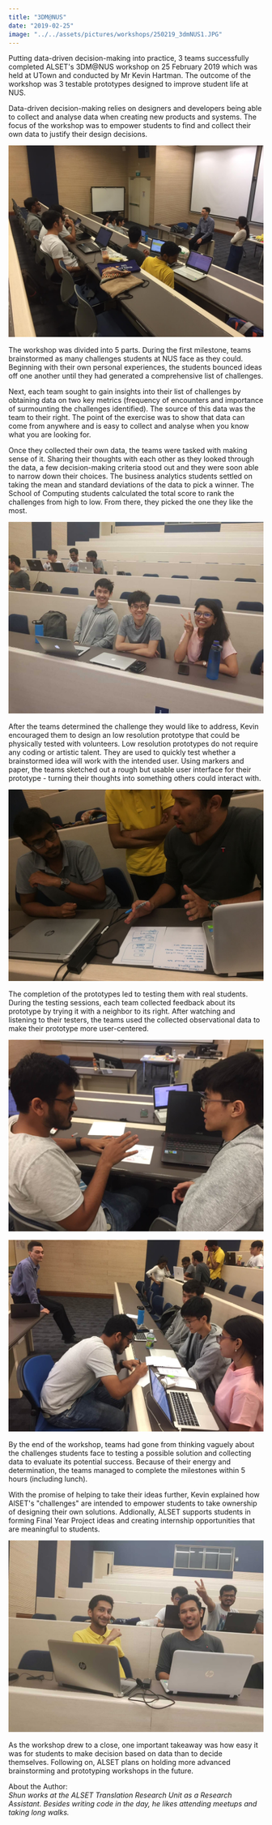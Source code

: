 ```yaml
---
title: "3DM@NUS"
date: "2019-02-25"
image: "../../assets/pictures/workshops/250219_3dmNUS1.JPG"
---
```


Putting data-driven decision-making into practice, 3 teams successfully completed ALSET's 3DM@NUS workshop on 25 February 2019 which was held at UTown and conducted by Mr Kevin Hartman. The outcome of the workshop was 3 testable prototypes designed to improve student life at NUS.

Data-driven decision-making relies on designers and developers being able to collect and analyse data when creating new products and systems. The focus of the workshop was to empower students to find and collect their own data to justify their design decisions.

<!--
![participants with Mr Kevin Hartman](../../assets/pictures/workshops/250219_3dmNUS1.JPG "3DM@NUS participants settling in for the session") -->

![participants in LT50](../../assets/pictures/workshops/250219_3dmNUS5.JPG "Participants paying attention to Kevin")

The workshop was divided into 5 parts. During the first milestone, teams brainstormed as many challenges students at NUS face as they could. Beginning with their own personal experiences, the students bounced ideas off one another until they had generated a comprehensive list of challenges.

Next, each team sought to gain insights into their list of challenges by obtaining data on two key metrics (frequency of encounters and importance of surmounting the challenges identified). The source of this data was the team to their right. The point of the exercise was to show that data can come from anywhere and is easy to collect and analyse when you know what you are looking for.

Once they collected their own data, the teams were tasked with making sense of it. Sharing their thoughts with each other as they looked through the data, a few decision-making criteria stood out and they were soon able to narrow down their choices. The business analytics students settled on taking the mean and standard deviations of the data to pick a winner. The School of Computing students calculated the total score to rank the challenges from high to low. From there, they picked the one they like the most.

![participants pose with smiles](../../assets/pictures/workshops/250219_3dmNUS6.jpg "Interrupting their conversation for a photo!")

After the teams determined the challenge they would like to address, Kevin encouraged them to design an low resolution prototype that could be physically tested with volunteers. Low resolution prototypes do not require any coding or artistic talent. They are used to quickly test whether a brainstormed idea will work with the intended user. Using markers and paper, the teams sketched out a rough but usable user interface for their prototype - turning their thoughts into something others could interact with.

![Ganesh of Team Winners describes his team's prototype to Hemanand](../../assets/pictures/workshops/250219_3dmNUS3.JPG "Ganesh describing his team's prototype")

The completion of the prototypes led to testing them with real students. During the testing sessions, each team collected feedback about its prototype by trying it with a neighbor to its right. After watching and listening to their testers, the teams used the collected observational data to make their prototype more user-centered.

![Aakash of Team Unknown takes Stephen through his team's daily scheduler prototype](../../assets/pictures/workshops/250219_3dmNUS2.JPG "Aakash takes Stephen through his team's daily scheduler prototype")

![Team Webcastly looks on as Aakash enters his resume into their prototype](../../assets/pictures/workshops/250219_3dmNUS4.JPG "Aakash tries out a resume vetting prototype")

By the end of the workshop, teams had gone from thinking vaguely about the challenges students face to testing a possible solution and collecting data to evaluate its potential success. Because of their energy and determination, the teams managed to complete the milestones within 5 hours (including lunch).

With the promise of helping to take their ideas further, Kevin explained how AlSET's "challenges" are intended to empower students to take ownership of designing their own solutions. Addionally, ALSET supports students in forming Final Year Project ideas and creating internship opportunities that are meaningful to students.

![Happy participants at the completion of the event](../../assets/pictures/workshops/250219_3dmNUS7.jpg "Happy participants at the completion of 3DM@NUS")

As the workshop drew to a close, one important takeaway was how easy it was for students to make decision based on data than to decide themselves. Following on, ALSET plans on holding more advanced brainstorming and prototyping workshops in the future.

About the Author: <br/>
_Shun works at the ALSET Translation Research Unit as a Research Assistant. Besides writing code in the day, he likes attending meetups and taking long walks._
